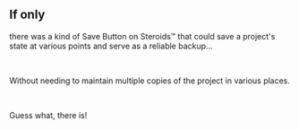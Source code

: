 ##  If only

there was a kind of Save Button on Steroids™ that could save a project's state at various points and serve as a reliable backup...

<br>

Without needing to maintain multiple copies of the project in various places.

<br>

Guess what, there is! <!-- .element: class="fragment" data-fragment-index="6" -->